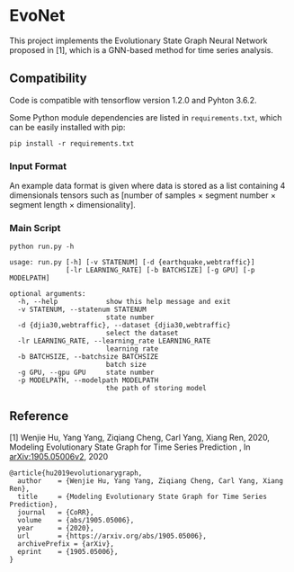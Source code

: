 # EvoNet
This project implements the Evolutionary State Graph Neural Network proposed in [1], which is a GNN-based method for time series analysis.

## Compatibility

Code is compatible with tensorflow version 1.2.0 and Pyhton 3.6.2.

Some Python module dependencies are listed in `requirements.txt`, which can be easily installed with pip:

```
pip install -r requirements.txt
```

### Input Format 

An example data format is given where data is stored as a list containing 4 dimensionals tensors such as [number of samples × segment number × segment length × dimensionality].

### Main Script

```
python run.py -h

usage: run.py [-h] [-v STATENUM] [-d {earthquake,webtraffic}]
              [-lr LEARNING_RATE] [-b BATCHSIZE] [-g GPU] [-p MODELPATH]

optional arguments:
  -h, --help            show this help message and exit
  -v STATENUM, --statenum STATENUM
                        state number
  -d {djia30,webtraffic}, --dataset {djia30,webtraffic}
                        select the dataset
  -lr LEARNING_RATE, --learning_rate LEARNING_RATE
                        learning rate
  -b BATCHSIZE, --batchsize BATCHSIZE
                        batch size
  -g GPU, --gpu GPU     state number
  -p MODELPATH, --modelpath MODELPATH
                        the path of storing model
```

## Reference

[1] Wenjie Hu, Yang Yang, Ziqiang Cheng, Carl Yang, Xiang Ren, 2020, Modeling Evolutionary State Graph for Time Series Prediction
, In [arXiv:1905.05006v2](https://arxiv.org/abs/1905.05006v2), 2020

```
@article{hu2019evolutionarygraph,
  author    = {Wenjie Hu, Yang Yang, Ziqiang Cheng, Carl Yang, Xiang Ren},
  title     = {Modeling Evolutionary State Graph for Time Series Prediction},
  journal   = {CoRR},
  volume    = {abs/1905.05006},
  year      = {2020},
  url       = {https://arxiv.org/abs/1905.05006},
  archivePrefix = {arXiv},
  eprint    = {1905.05006},
}
```

